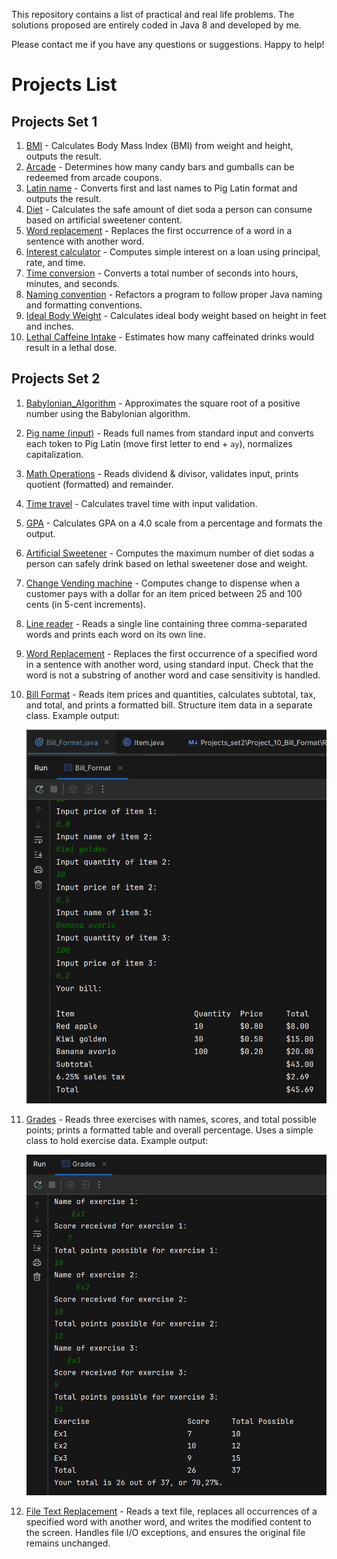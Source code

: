 This repository contains a list of practical and real life problems.
The solutions proposed are entirely coded in Java 8 and developed by me.

Please contact me if you have any questions or suggestions.
Happy to help!

# Projects List

## Projects Set 1

1. [BMI](src/Projects_set1/Project_01_BMI) - Calculates Body Mass Index (BMI) from weight and height, outputs the result.
2. [Arcade](src/Projects_set1/Project_02_Arcade) - Determines how many candy bars and gumballs can be redeemed from arcade coupons.
3. [Latin name](src/Projects_set1/Project_03_Latin_name) - Converts first and last names to Pig Latin format and outputs the result.
4. [Diet](src/Projects_set1/Project_04_Diet) - Calculates the safe amount of diet soda a person can consume based on artificial sweetener content.
5. [Word replacement](src/Projects_set1/Project_05_Word_replacement) - Replaces the first occurrence of a word in a sentence with another word.
6. [Interest calculator](src/Projects_set1/Project_06_Interest_calculator) - Computes simple interest on a loan using principal, rate, and time.
7. [Time conversion](src/Projects_set1/Project_07_Time_conversion) - Converts a total number of seconds into hours, minutes, and seconds.
8. [Naming convention](src/Projects_set1/Project_08_Naming_Convention) - Refactors a program to follow proper Java naming and formatting conventions.
9. [Ideal Body Weight](src/Projects_set1/Project_09_Ideal_Body_Weight) - Calculates ideal body weight based on height in feet and inches.
10. [Lethal Caffeine Intake](src/Projects_set1/Project_10_Letal_Caffeine_Intake) - Estimates how many caffeinated drinks would result in a lethal dose.

## Projects Set 2

1. [Babylonian_Algorithm](src/Projects_set2/Project_01_Babylonian_Algorithm) - Approximates the square root of a positive number using the Babylonian algorithm.
2. [Pig name (input)](src/Projects_set2/Project_02_Pig_Latin_name) - Reads full names from standard input and converts each token to Pig Latin (move first letter to end + `ay`), normalizes capitalization.
3. [Math Operations](src/Projects_set2/Project_03_Math_operations) - Reads dividend & divisor, validates input, prints quotient (formatted) and remainder.
4. [Time travel](src/Projects_set2/Project_04_Time_travel) - Calculates travel time with input validation.
5. [GPA](src/Projects_set2/Project_05_GPA) - Calculates GPA on a 4.0 scale from a percentage and formats the output.
6. [Artificial Sweetener](src/Projects_set2/Project_06_Artificial_Sweetner) - Computes the maximum number of diet sodas a person can safely drink based on lethal sweetener dose and weight.
7. [Change Vending machine](src/Projects_set2/Project_07_Change_Vending_machine) - Computes change to dispense when a customer pays with a dollar for an item priced between 25 and 100 cents (in 5-cent increments).
8. [Line reader](src/Projects_set2/Project_08_Line_Reader) - Reads a single line containing three comma-separated words and prints each word on its own line.
9. [Word Replacement](src/Projects_set2/Project_09_Word_Replacement) - Replaces the first occurrence of a specified word in a sentence with another word, using standard input. 
   Check that the word is not a substring of another word and case sensitivity is handled.
10. [Bill Format](src/Projects_set2/Project_10_Bill_Format) - 
   Reads item prices and quantities, calculates subtotal, tax, and total, and prints a formatted bill.
   Structure item data in a separate class.
    Example output:
    <div>
      <img src="src/Projects_set2/Project_10_Bill_Format/Bill.PNG" alt="Bill screenshot" width="480" />
    </div>

11. [Grades](src/Projects_set2/Project_11_Grades) - 
   Reads three exercises with names, scores, and total possible points; prints a formatted table and overall percentage.
   Uses a simple class to hold exercise data.
    Example output:
    <div>
      <img src="src/Projects_set2/Project_11_Grades/Grades.PNG" alt="Grades screenshot" width="480" />
    </div>    

12. [File Text Replacement](src/Projects_set2/Project_12_Text_Replacement_File) - 
    Reads a text file, replaces all occurrences of a specified word with another word, 
    and writes the modified content to the screen. Handles file I/O exceptions, 
    and ensures the original file remains unchanged.
    